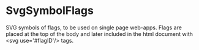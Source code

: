 SvgSymbolFlags
==============

SVG symbols of flags, to be used on single page web-apps. Flags are placed at the top of the body and later included in the html document with &lt;svg use='#flagID'/> tags.
